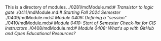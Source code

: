 This is a directory of modules.
./0281/mdModule.md:# _Transistor to logic gate_
./0411/mdModule.md:# _Starting Fall 2024 Semester_
./0409/mdModule.md:# _Module 0409: Defining a "session"_
./0410/mdModule.md:# _Module 0410: Start of Semester Check-list for CIS instructors_
./0408/mdModule.md:# _Module 0408: What's up with GitHub and Open Educational Resources?_

